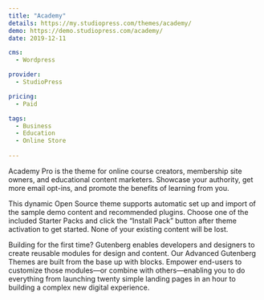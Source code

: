 ```yaml
---
title: "Academy"
details: https://my.studiopress.com/themes/academy/
demo: https://demo.studiopress.com/academy/
date: 2019-12-11

cms: 
  - Wordpress

provider: 
  - StudioPress

pricing:
  - Paid

tags:
  - Business
  - Education
  - Online Store
  
---
```


Academy Pro is the theme for online course creators, membership site owners, and educational content marketers. Showcase your authority, get more email opt-ins, and promote the benefits of learning from you.

This dynamic Open Source theme supports automatic set up and import of the sample demo content and recommended plugins. Choose one of the included Starter Packs and click the “Install Pack” button after theme activation to get started. None of your existing content will be lost.

Building for the first time? Gutenberg enables developers and designers to create reusable modules for design and content. Our Advanced Gutenberg Themes are built from the base up with blocks. Empower end-users to customize those modules—or combine with others—enabling you to do everything from launching twenty simple landing pages in an hour to building a complex new digital experience.
